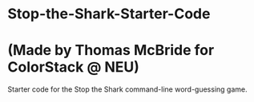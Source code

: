 # Stop-the-Shark-Starter-Code 
# (Made by Thomas McBride for ColorStack @ NEU)
Starter code for the Stop the Shark command-line word-guessing game.

